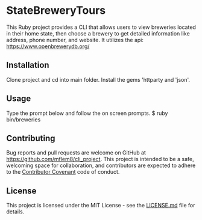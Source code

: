 # StateBreweryTours

This Ruby project provides a CLI that allows users to view breweries located in their home state, then choose
a brewery to get detailed information like address, phone number, and website. It utilizes the api: https://www.openbrewerydb.org/

## Installation
Clone project and cd into main folder. Install the gems 'httparty and 'json'.

## Usage
Type the prompt below and follow the on screen prompts.
$ ruby bin/breweries

## Contributing

Bug reports and pull requests are welcome on GitHub at https://github.com/mflem8/cli_project. This project is
intended to be a safe, welcoming space for collaboration, and contributors are expected to adhere to the
[Contributor Covenant](http://contributor-covenant.org) code of conduct.

## License

This project is licensed under the MIT License - see the [LICENSE.md](LICENSE.md) file for details.

